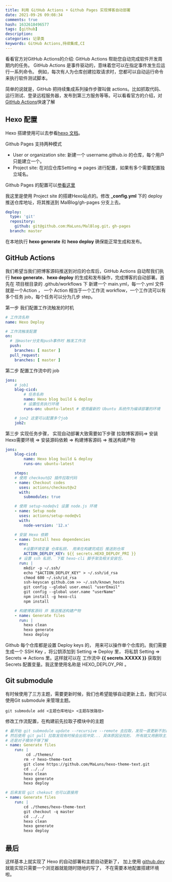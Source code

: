 ```yaml
---
title: 利用 GitHub Actions + Github Pages 实现博客自动部署
date: 2021-09-26 09:08:34
comments: true
hash: 1632618496577
tags: [github]
description: 
categories: 记录类
keywords: GitHub Actions,持续集成,CI
---
```

看看官方对GitHub Actions的介绍: GitHub Actions 帮助您自动完成软件开发周期内的任务。 GitHub Actions 是事件驱动的，意味着您可以在指定事件发生后运行一系列命令。 例如，每次有人为仓库创建拉取请求时，您都可以自动运行命令来执行软件测试脚本。

简单的说就是，GitHub 把持续集成系列操作步骤叫做 actions。比如抓取代码、运行测试、登录远程服务器，发布到第三方服务等等。可以看看官方的介绍，对[GitHub Actions](https://docs.github.com/cn/actions/learn-github-actions/introduction-to-github-actions)快速了解
<!--more -->

## Hexo 配置

Hexo 搭建使用可以去参看[hexo 文档](https://hexo.io/zh-cn/index.html)。

Github Pages 支持两种模式
- User or organization site: 新建一个 username.github.io 的仓库，每个用户只能建立一个。
- Project site: 在对应仓库Setting => pages 进行配置，如果有多个需要配置独立域名。

Github Pages 的配置可以[参看这里](https://pages.github.com/)

我这里是使用 Project site 的搭建Hexo站点的。修改 **_config.yml** 下的 deploy 推送仓库地址，将其推送到 MalBlog/gh-pages 分支上去。
``` yml
deploy:
  type: 'git'
  repository: 
    github: git@github.com:MaLuns/MalBlog.git，gh-pages
  branch: master
```
在本地执行 **hexo generate** 和 **hexo deploy** 确保能正常生成和发布。

## GitHub Actions

我们希望当我们把博客源码推送到对应的仓库后，GitHub Actions 自动帮我们执行 **hexo generate**、**hexo deploy** 的生成和发布操作，完成博客的自动部署。首先在 项目根目录的 .github/workflows 下 新建一个 main.yml，每一个.yml 文件就是一个Action ， 一个 Action  相当于一个工作流 workflow，一个工作流可以有多个任务 job，每个任务可以分为几步 step。

第一步 我们配置工作流触发的时机
```yml
# 工作流名称
name: Hexo Deploy

# 工作流触发配置
on:
  # 当master分支有push事件时 触发工作流
  push:
    branches: [ master ]
  pull_request:
    branches: [ master ]
```
第二步 配置工作流中的 job

```yml
jons:
    # job1
    blog-cicd:
        # 任务名称
        name: Hexo blog build & deploy
        # 设置任务执行环境
        runs-on: ubuntu-latest # 使用最新的 Ubuntu 系统作为编译部署的环境

    # jon2 这里可以配置多个job
    job2:
```
第三步 实现任务步骤， 实现自动部署大致需要如下步骤
拉取博客源码=> 安装Hexo需要环境 => 安装源码依赖 => 构建博客源码 => 推送构建产物 

```yml
jons:
    blog-cicd:
        name: Hexo blog build & deploy
        runs-on: ubuntu-latest

    steps:
    # 使用 checkout@2 插件拉取代码
    - name: Checkout codes
      uses: actions/checkout@v2 
      with: 
        submodules: true

    # 使用 setup-node@v1 设置 node.js 环境
    - name: Setup node
      uses: actions/setup-node@v1
      with:
        node-version: '12.x'

    # 安装 Hexo 依赖
    - name: Install hexo dependencies
      env:
        #设置环境变量 仓库私钥， 用来在构建完成后 推送到仓库
        ACTION_DEPLOY_KEY: ${{ secrets.HEXO_DEPLOY_PRI }}
      # 设置 ssh 私钥， 下载 hexo-cli 脚手架及相关安装包， 
      run: |
        mkdir -p ~/.ssh/
        echo "$ACTION_DEPLOY_KEY" > ~/.ssh/id_rsa
        chmod 600 ~/.ssh/id_rsa
        ssh-keyscan github.com >> ~/.ssh/known_hosts
        git config --global user.email "userEmail"
        git config --global user.name "userName"
        npm install -g hexo-cli
        npm install

    # 构建博客源码 并 推送推送构建产物
    - name: Generate files
      run: |
        hexo clean
        hexo generate
        hexo deploy
```
Github 每个仓库都是设置 Deploy keys 的， 用来可以操作单个仓库的。我们需要生成一个 SSH Key ，将公钥添加到 Setting => Deploy 里， 将私钥 Setting => Secrets => Actions 里。这样就可以在 工作流中 **{{ secrets.XXXXX }}** 获取到 Secrets 配置变量。我这里使用名称是 HEXO_DEPLOY_PRI 。


## Git submodule

有时候使用了三方主题，需要更新时候，我们也希望能够自动更新上去，我们可以使用Git submodule 来管理主题。
```shell
git submodule add <主题仓库地址> <主题存放路径>
```
修改工作流配置，在构建前先拉取子模块中的主题
```yml
# 最开始 git submodule update --recursive --remote 去拉取，发现一直更新不到最新的
# 然后使用 git pull 拉取发现有时候会出现冲突... 具体原因没找到， 所有就又用删除主题文件，重新 git clone 拉取方法
# 还是对子模块不够了解
- name: Generate files
    run: |
         cd ./themes/
        rm -r hexo-theme-text
        git clone https://github.com/MaLuns/hexo-theme-text.git
        cd ../../
        hexo clean
        hexo generate
        hexo deploy

# 后来发现 git chekout 也可以直接用
- name: Generate files
    run: |
        cd ./themes/hexo-theme-text
        git checkout -q master
        cd ../../
        hexo clean
        hexo generate
        hexo deploy
```

## 最后
这样基本上就实现了 Hexo 的自动部署和主题自动更新了， 加上使用 [github.dev](https://github.dev/) 就能实现只需要一个浏览器就能随时随地的写了， 不在需要本地配置搭建环境啦。
